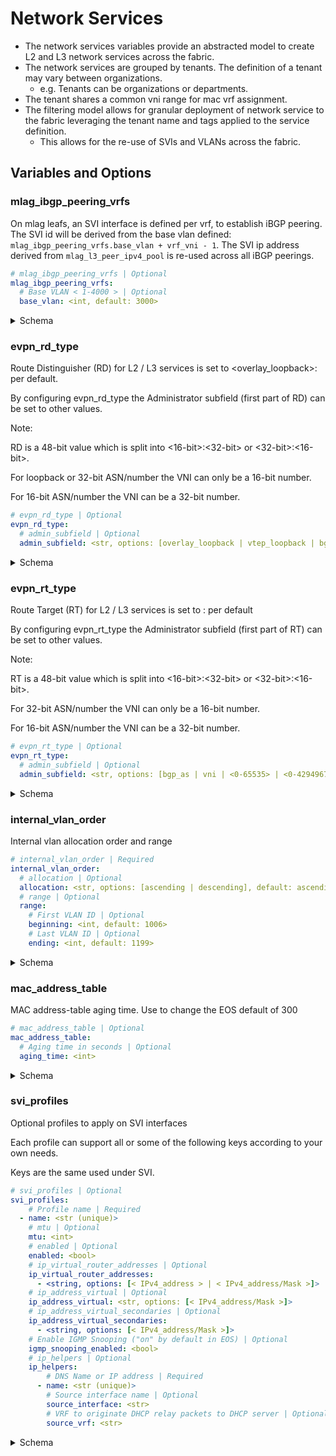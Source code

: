 # Network Services

- The network services variables provide an abstracted model to create L2 and L3 network services across the fabric.
- The network services are grouped by tenants. The definition of a tenant may vary between organizations.
  - e.g. Tenants can be organizations or departments.
- The tenant shares a common vni range for mac vrf assignment.
- The filtering model allows for granular deployment of network service to the fabric leveraging the tenant name and tags applied to the service definition.
  - This allows for the re-use of SVIs and VLANs across the fabric.

## Variables and Options

### mlag_ibgp_peering_vrfs

On mlag leafs, an SVI interface is defined per vrf, to establish iBGP peering.
The SVI id will be derived from the base vlan defined: ` mlag_ibgp_peering_vrfs.base_vlan + vrf_vni - 1`.
The SVI ip address derived from `mlag_l3_peer_ipv4_pool` is re-used across all iBGP peerings.

```yaml
# mlag_ibgp_peering_vrfs | Optional
mlag_ibgp_peering_vrfs: 
  # Base VLAN < 1-4000 > | Optional
  base_vlan: <int, default: 3000>
```

<details>
<summary>Schema</summary>

```yaml
mlag_ibgp_peering_vrfs:
  description: 'On mlag leafs, an SVI interface is defined per vrf, to establish iBGP
    peering.

    The SVI id will be derived from the base vlan defined: ` mlag_ibgp_peering_vrfs.base_vlan
    + vrf_vni - 1`.

    The SVI ip address derived from `mlag_l3_peer_ipv4_pool` is re-used across all iBGP
    peerings.'
  options:
    base_vlan:
      default: 3000
      description: Base VLAN < 1-4000 >
      type: int
  type: dict
```

</details>

### evpn_rd_type

Route Distinguisher (RD) for L2 / L3 services is set to <overlay_loopback>:<vni> per default.

By configuring evpn_rd_type the Administrator subfield (first part of RD) can be set to other values.

Note:

RD is a 48-bit value which is split into <16-bit>:<32-bit> or <32-bit>:<16-bit>.

For loopback or 32-bit ASN/number the VNI can only be a 16-bit number.

For 16-bit ASN/number the VNI can be a 32-bit number.

```yaml
# evpn_rd_type | Optional
evpn_rd_type: 
  # admin_subfield | Optional
  admin_subfield: <str, options: [overlay_loopback | vtep_loopback | bgp_as | < IPv4 Address > | <0-65535> | <0-4294967295>], default: overlay_loopback>
```

<details>
<summary>Schema</summary>

```yaml
evpn_rd_type:
  description: 'Route Distinguisher (RD) for L2 / L3 services is set to <overlay_loopback>:<vni>
    per default.


    By configuring evpn_rd_type the Administrator subfield (first part of RD) can be
    set to other values.


    Note:


    RD is a 48-bit value which is split into <16-bit>:<32-bit> or <32-bit>:<16-bit>.


    For loopback or 32-bit ASN/number the VNI can only be a 16-bit number.


    For 16-bit ASN/number the VNI can be a 32-bit number.'
  options:
    admin_subfield:
      choices:
      - overlay_loopback
      - vtep_loopback
      - bgp_as
      - < IPv4 Address >
      - <0-65535>
      - <0-4294967295>
      default: overlay_loopback
      type: str
  type: dict
```

</details>

### evpn_rt_type

Route Target (RT) for L2 / L3 services is set to <vni>:<vni> per default

By configuring evpn_rt_type the Administrator subfield (first part of RT) can be set to other values.

Note:

RT is a 48-bit value which is split into <16-bit>:<32-bit> or <32-bit>:<16-bit>.

For 32-bit ASN/number the VNI can only be a 16-bit number.

For 16-bit ASN/number the VNI can be a 32-bit number.

```yaml
# evpn_rt_type | Optional
evpn_rt_type: 
  # admin_subfield | Optional
  admin_subfield: <str, options: [bgp_as | vni | <0-65535> | <0-4294967295>], default: vni>
```

<details>
<summary>Schema</summary>

```yaml
evpn_rt_type:
  description: 'Route Target (RT) for L2 / L3 services is set to <vni>:<vni> per default


    By configuring evpn_rt_type the Administrator subfield (first part of RT) can be
    set to other values.


    Note:


    RT is a 48-bit value which is split into <16-bit>:<32-bit> or <32-bit>:<16-bit>.


    For 32-bit ASN/number the VNI can only be a 16-bit number.


    For 16-bit ASN/number the VNI can be a 32-bit number.'
  options:
    admin_subfield:
      choices:
      - bgp_as
      - vni
      - <0-65535>
      - <0-4294967295>
      default: vni
      type: str
  type: dict
```

</details>

### internal_vlan_order

Internal vlan allocation order and range

```yaml
# internal_vlan_order | Required
internal_vlan_order: 
  # allocation | Optional
  allocation: <str, options: [ascending | descending], default: ascending>
  # range | Optional
  range: 
    # First VLAN ID | Optional
    beginning: <int, default: 1006>
    # Last VLAN ID | Optional
    ending: <int, default: 1199>
```

<details>
<summary>Schema</summary>

```yaml
internal_vlan_order:
  description: Internal vlan allocation order and range
  options:
    allocation:
      choices:
      - ascending
      - descending
      default: ascending
      type: str
    range:
      options:
        beginning:
          default: 1006
          description: First VLAN ID
          type: int
        ending:
          default: 1199
          description: Last VLAN ID
          type: int
      type: dict
  required: true
  type: dict
```

</details>

### mac_address_table

MAC address-table aging time. Use to change the EOS default of 300

```yaml
# mac_address_table | Optional
mac_address_table: 
  # Aging time in seconds | Optional
  aging_time: <int>
```

<details>
<summary>Schema</summary>

```yaml
mac_address_table:
  description: MAC address-table aging time. Use to change the EOS default of 300
  options:
    aging_time:
      description: Aging time in seconds
      type: int
  type: dict
```

</details>

### svi_profiles

Optional profiles to apply on SVI interfaces

Each profile can support all or some of the following keys according to your own needs.

Keys are the same used under SVI.

```yaml
# svi_profiles | Optional
svi_profiles: 
    # Profile name | Required
  - name: <str (unique)>
    # mtu | Optional
    mtu: <int>
    # enabled | Optional
    enabled: <bool>
    # ip_virtual_router_addresses | Optional
    ip_virtual_router_addresses: 
      - <string, options: [< IPv4_address > | < IPv4_address/Mask >]>
    # ip_address_virtual | Optional
    ip_address_virtual: <str, options: [< IPv4_address/Mask >]>
    # ip_address_virtual_secondaries | Optional
    ip_address_virtual_secondaries: 
      - <string, options: [< IPv4_address/Mask >]>
    # Enable IGMP Snooping ("on" by default in EOS) | Optional
    igmp_snooping_enabled: <bool>
    # ip_helpers | Optional
    ip_helpers: 
        # DNS Name or IP address | Required
      - name: <str (unique)>
        # Source interface name | Optional
        source_interface: <str>
        # VRF to originate DHCP relay packets to DHCP server | Optional
        source_vrf: <str>
```

<details>
<summary>Schema</summary>

```yaml
svi_profiles:
  description: 'Optional profiles to apply on SVI interfaces


    Each profile can support all or some of the following keys according to your own
    needs.


    Keys are the same used under SVI.'
  elements: dict
  options:
    enabled:
      type: bool
    igmp_snooping_enabled:
      description: Enable IGMP Snooping ("on" by default in EOS)
      type: bool
    ip_address_virtual:
      choices:
      - < IPv4_address/Mask >
      type: str
    ip_address_virtual_secondaries:
      choices:
      - < IPv4_address/Mask >
      description: null
      elements: string
      type: string
    ip_helpers:
      elements: dict
      options:
        name:
          description: DNS Name or IP address
          required: true
          type: str
          unique: true
        source_interface:
          description: Source interface name
          type: str
        source_vrf:
          description: VRF to originate DHCP relay packets to DHCP server
          type: str
      type: list
    ip_virtual_router_addresses:
      choices:
      - < IPv4_address >
      - < IPv4_address/Mask >
      description: null
      elements: string
      type: string
    mtu:
      type: int
    name:
      description: Profile name
      required: true
      type: str
      unique: true
  type: list
```

</details>
